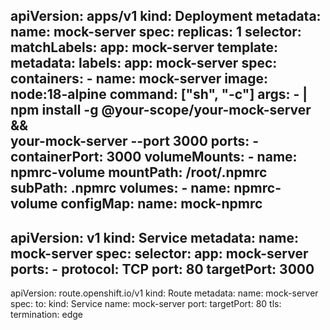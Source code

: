 apiVersion: apps/v1
kind: Deployment
metadata:
  name: mock-server
spec:
  replicas: 1
  selector:
    matchLabels:
      app: mock-server
  template:
    metadata:
      labels:
        app: mock-server
    spec:
      containers:
        - name: mock-server
          image: node:18-alpine
          command: ["sh", "-c"]
          args:
            - |
              npm install -g @your-scope/your-mock-server && \
              your-mock-server --port 3000
          ports:
            - containerPort: 3000
          volumeMounts:
            - name: npmrc-volume
              mountPath: /root/.npmrc
              subPath: .npmrc
      volumes:
        - name: npmrc-volume
          configMap:
            name: mock-npmrc
---
apiVersion: v1
kind: Service
metadata:
  name: mock-server
spec:
  selector:
    app: mock-server
  ports:
    - protocol: TCP
      port: 80
      targetPort: 3000
---
apiVersion: route.openshift.io/v1
kind: Route
metadata:
  name: mock-server
spec:
  to:
    kind: Service
    name: mock-server
  port:
    targetPort: 80
  tls:
    termination: edge
